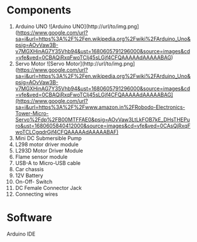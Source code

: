 # Components
01. Arduino UNO
![Arduino UNO](http://url/to/img.png](https://www.google.com/url?sa=i&url=https%3A%2F%2Fen.wikipedia.org%2Fwiki%2FArduino_Uno&psig=AOvVaw3B-v7MGXHinAG7Y35Vhb94&ust=1680605791296000&source=images&cd=vfe&ved=0CBAQjRxqFwoTCIj45sLGjf4CFQAAAAAdAAAAABAG)
3. Servo Motor 
![Servo Motor](http://url/to/img.png](https://www.google.com/url?sa=i&url=https%3A%2F%2Fen.wikipedia.org%2Fwiki%2FArduino_Uno&psig=AOvVaw3B-v7MGXHinAG7Y35Vhb94&ust=1680605791296000&source=images&cd=vfe&ved=0CBAQjRxqFwoTCIj45sLGjf4CFQAAAAAdAAAAABAG](https://www.google.com/url?sa=i&url=https%3A%2F%2Fwww.amazon.in%2FRobodo-Electronics-Tower-Micro-Servo%2Fdp%2FB00MTFFAE0&psig=AOvVaw3LtLkFOB7kE_DHsTHEPuro&ust=1680605840412000&source=images&cd=vfe&ved=0CAsQjRxqFwoTCLCgqdrGjf4CFQAAAAAdAAAAABAF)
5. Mini DC Submersible Pump 
6. L298 motor driver module
7. L293D Motor Driver Module 
8. Flame  sensor module
9. USB-A to Micro-USB cable
10. Car chassis
11. 12V Battery
12. On-Off- Switch
13. DC Female Connector Jack 
14. Connecting wires

# Software
Arduino IDE
